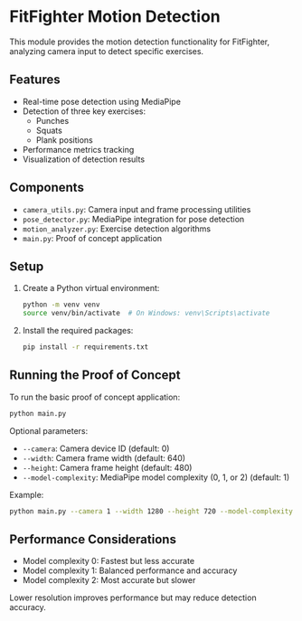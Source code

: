 # FitFighter Motion Detection

This module provides the motion detection functionality for FitFighter,
analyzing camera input to detect specific exercises.

## Features

- Real-time pose detection using MediaPipe
- Detection of three key exercises:
  - Punches
  - Squats
  - Plank positions
- Performance metrics tracking
- Visualization of detection results

## Components

- `camera_utils.py`: Camera input and frame processing utilities
- `pose_detector.py`: MediaPipe integration for pose detection
- `motion_analyzer.py`: Exercise detection algorithms
- `main.py`: Proof of concept application

## Setup

1. Create a Python virtual environment:
   ```bash
   python -m venv venv
   source venv/bin/activate  # On Windows: venv\Scripts\activate
   ```

2. Install the required packages:
   ```bash
   pip install -r requirements.txt
   ```

## Running the Proof of Concept

To run the basic proof of concept application:

```bash
python main.py
```

Optional parameters:

- `--camera`: Camera device ID (default: 0)
- `--width`: Camera frame width (default: 640)
- `--height`: Camera frame height (default: 480)
- `--model-complexity`: MediaPipe model complexity (0, 1, or 2) (default: 1)

Example:

```bash
python main.py --camera 1 --width 1280 --height 720 --model-complexity 1
```

## Performance Considerations

- Model complexity 0: Fastest but less accurate
- Model complexity 1: Balanced performance and accuracy
- Model complexity 2: Most accurate but slower

Lower resolution improves performance but may reduce detection accuracy.
